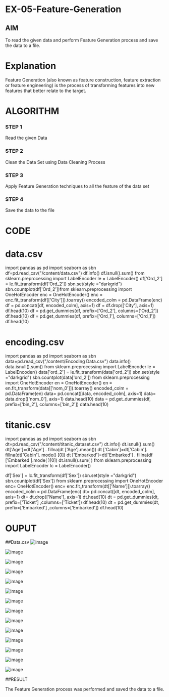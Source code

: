 # EX-05-Feature-Generation


## AIM

To read the given data and perform Feature Generation process and save the data to a file. 

# Explanation

Feature Generation (also known as feature construction, feature extraction or feature engineering) is the process of transforming features into new features that better relate to the target.
 

# ALGORITHM

### STEP 1

Read the given Data

### STEP 2

Clean the Data Set using Data Cleaning Process

### STEP 3

Apply Feature Generation techniques to all the feature of the data set

### STEP 4

Save the data to the file


# CODE

# data.csv
import pandas as pd
import seaborn as sbn
df=pd.read_csv("/content/data.csv")
df.info()
df.isnull().sum()
from sklearn.preprocessing import LabelEncoder
le = LabelEncoder()
df['Ord_2'] = le.fit_transform(df['Ord_2'])
sbn.set(style ="darkgrid")
sbn.countplot(df['Ord_2'])from sklearn.preprocessing import OneHotEncoder
enc = OneHotEncoder()
enc = enc.fit_transform(df[['City']]).toarray()
encoded_colm = pd.DataFrame(enc)
df = pd.concat([df, encoded_colm], axis=1)
df = df.drop(['City'], axis=1)
df.head(10)
df = pd.get_dummies(df, prefix=['Ord_2'], columns=['Ord_2'])
df.head(10)
df = pd.get_dummies(df, prefix=['Ord_1'], columns=['Ord_1'])
df.head(10)

# encoding.csv
import pandas as pd
import seaborn as sbn
data=pd.read_csv("/content/Encoding Data.csv")
data.info()
data.isnull().sum()
from sklearn.preprocessing import LabelEncoder
le = LabelEncoder()
data['ord_2'] = le.fit_transform(data['ord_2'])
sbn.set(style ="darkgrid")
sbn.countplot(data['ord_2'])
from sklearn.preprocessing import OneHotEncoder
en = OneHotEncoder()
en = en.fit_transform(data[['nom_0']]).toarray()
encoded_colm = pd.DataFrame(en)
data= pd.concat([data, encoded_colm], axis=1)
data= data.drop(['nom_0'], axis=1)
data.head(10)
data = pd.get_dummies(df, prefix=['bin_2'], columns=['bin_2'])
data.head(10)

 # titanic.csv
 import pandas as pd
import seaborn as sbn
dt=pd.read_csv("/content/titanic_dataset.csv")
dt.info()
dt.isnull().sum()
dt['Age']=dt['Age'] . fillna(dt ['Age'].mean())
dt ['Cabin']=dt['Cabin']. fillna(dt['Cabin']. mode() [0])
dt ['Embarked']=dt['Embarked'] . fillna(df ['Embarked'].mode( )[0])
dt.isnull().sum( )
from sklearn.preprocessing import LabelEncoder
lc = LabelEncoder()

df['Sex'] = lc.fit_transform(df['Sex'])
sbn.set(style ="darkgrid")
sbn.countplot(df['Sex'])
from sklearn.preprocessing import OneHotEncoder
enc= OneHotEncoder()
enc= enc.fit_transform(dt[['Name']]).toarray()
encoded_colm = pd.DataFrame(enc)
dt= pd.concat([dt, encoded_colm], axis=1)
dt= dt.drop(['Name'], axis=1)
dt.head(10)
dt = pd.get_dummies(dt, prefix=['Ticket'] ,columns=['Ticket'])
df.head(10)
dt = pd.get_dummies(dt, prefix=['Embarked'] ,columns=['Embarked'])
df.head(10)

# OUPUT

##Data.csv
![image](https://github.com/nivetharajaa/EX-05-Feature-Generation/assets/120543388/29f4af59-6558-40df-97cd-d59b46d5f674)

![image](https://github.com/nivetharajaa/EX-05-Feature-Generation/assets/120543388/ed57fc28-cb7d-4f8d-b0cb-c9ab82073262)

![image](https://github.com/nivetharajaa/EX-05-Feature-Generation/assets/120543388/1a1c258a-4495-449a-85e3-974aef2e44a2)

![image](https://github.com/nivetharajaa/EX-05-Feature-Generation/assets/120543388/949c602f-f6ba-4756-8bac-bfbcae748ba3)

![image](https://github.com/nivetharajaa/EX-05-Feature-Generation/assets/120543388/3e3ee1a4-4af2-461c-bcba-c54b94127c07)

![image](https://github.com/nivetharajaa/EX-05-Feature-Generation/assets/120543388/b3cf028b-b0c9-494b-add6-e59beeb7555d)

![image](https://github.com/nivetharajaa/EX-05-Feature-Generation/assets/120543388/d979d9c9-4063-4231-8b22-4250a1bf988a)

![image](https://github.com/nivetharajaa/EX-05-Feature-Generation/assets/120543388/f96e8125-9360-48eb-ba5c-2cfb86761362)

![image](https://github.com/nivetharajaa/EX-05-Feature-Generation/assets/120543388/bff106ae-52d6-4c68-ac17-5da71cb84850)

![image](https://github.com/nivetharajaa/EX-05-Feature-Generation/assets/120543388/7a2f66fd-95fb-4a1c-85c2-70c13b938d54)

![image](https://github.com/nivetharajaa/EX-05-Feature-Generation/assets/120543388/edfa721e-3717-4acf-854a-772a8ad7f66b)

![image](https://github.com/nivetharajaa/EX-05-Feature-Generation/assets/120543388/dfcd480d-13ea-4cfa-93e6-0d543ddcaef2)

![image](https://github.com/nivetharajaa/EX-05-Feature-Generation/assets/120543388/773db1f9-ca11-45e3-895e-e93a98398609)

![image](https://github.com/nivetharajaa/EX-05-Feature-Generation/assets/120543388/b6e01123-0ad4-4020-be12-6520d02145cd)

##RESULT

The Feature Generation process was performed and saved the data to a file.


